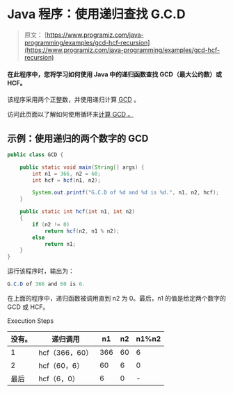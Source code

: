 # Java 程序：使用递归查找 G.C.D

> 原文： [https://www.programiz.com/java-programming/examples/gcd-hcf-recursion](https://www.programiz.com/java-programming/examples/gcd-hcf-recursion)

#### 在此程序中，您将学习如何使用 Java 中的递归函数查找 GCD（最大公约数）或 HCF。

该程序采用两个正整数，并使用递归计算 <abbr title="Greatest Common Divisor">GCD</abbr> 。

访问此页面以了解如何使用循环来[计算 <abbr title="Greatest Common Divisor">GCD</abbr> 。](/java-programming/examples/hcf-gcd "GCD using loops in Java")

## 示例：使用递归的两个数字的 GCD

```java
public class GCD {

    public static void main(String[] args) {
        int n1 = 366, n2 = 60;
        int hcf = hcf(n1, n2);

        System.out.printf("G.C.D of %d and %d is %d.", n1, n2, hcf);
    }

    public static int hcf(int n1, int n2)
    {
        if (n2 != 0)
            return hcf(n2, n1 % n2);
        else
            return n1;
    }
}
```

运行该程序时，输出为：

```java
G.C.D of 366 and 60 is 6.
```

在上面的程序中，递归函数被调用直到 n2 为 0。最后，n1 的值是给定两个数字的 GCD 或 HCF。

Execution Steps

| 没有。 | 递归调用 | n1 | n2 | n1%n2 |
| --- | --- | --- | --- | --- |
| 1 | hcf（366，60） | 366 | 60 | 6 |
| 2 | hcf（60，6） | 60 | 6 | 0 |
| 最后 | hcf（6，0） | 6 | 0 | - |